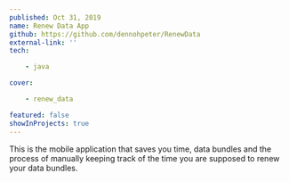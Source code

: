 ```yaml
---
published: Oct 31, 2019
name: Renew Data App
github: https://github.com/dennohpeter/RenewData
external-link: ''
tech: 

    - java

cover:

    - renew_data

featured: false
showInProjects: true
---
```


This is the mobile application that saves you time, data bundles and the 
process of manually keeping track of the time you are supposed to renew your 
data bundles.

